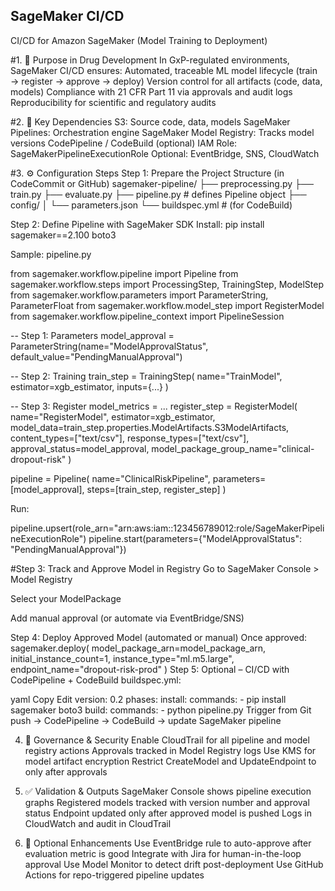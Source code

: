 ## SageMaker CI/CD
CI/CD for Amazon SageMaker (Model Training to Deployment)

#1. 🎯 Purpose in Drug Development
In GxP-regulated environments, SageMaker CI/CD ensures:
  Automated, traceable ML model lifecycle (train → register → approve → deploy)
  Version control for all artifacts (code, data, models)
  Compliance with 21 CFR Part 11 via approvals and audit logs
  Reproducibility for scientific and regulatory audits

#2. 🔗 Key Dependencies
S3: Source code, data, models
SageMaker Pipelines: Orchestration engine
SageMaker Model Registry: Tracks model versions
CodePipeline / CodeBuild (optional)
IAM Role: SageMakerPipelineExecutionRole
Optional: EventBridge, SNS, CloudWatch

#3. ⚙️ Configuration Steps
Step 1: Prepare the Project Structure (in CodeCommit or GitHub)
sagemaker-pipeline/
├── preprocessing.py
├── train.py
├── evaluate.py
├── pipeline.py       # defines Pipeline object
├── config/
│   └── parameters.json
└── buildspec.yml     # (for CodeBuild)

Step 2: Define Pipeline with SageMaker SDK
Install:
pip install sagemaker==2.100 boto3

Sample: pipeline.py

from sagemaker.workflow.pipeline import Pipeline
from sagemaker.workflow.steps import ProcessingStep, TrainingStep, ModelStep
from sagemaker.workflow.parameters import ParameterString, ParameterFloat
from sagemaker.workflow.model_step import RegisterModel
from sagemaker.workflow.pipeline_context import PipelineSession

-- Step 1: Parameters
model_approval = ParameterString(name="ModelApprovalStatus", default_value="PendingManualApproval")

-- Step 2: Training
train_step = TrainingStep(
    name="TrainModel",
    estimator=xgb_estimator,
    inputs={...}
)

-- Step 3: Register
model_metrics = ...
register_step = RegisterModel(
    name="RegisterModel",
    estimator=xgb_estimator,
    model_data=train_step.properties.ModelArtifacts.S3ModelArtifacts,
    content_types=["text/csv"],
    response_types=["text/csv"],
    approval_status=model_approval,
    model_package_group_name="clinical-dropout-risk"
)

pipeline = Pipeline(
    name="ClinicalRiskPipeline",
    parameters=[model_approval],
    steps=[train_step, register_step]
)


Run:

pipeline.upsert(role_arn="arn:aws:iam::123456789012:role/SageMakerPipelineExecutionRole")
pipeline.start(parameters={"ModelApprovalStatus": "PendingManualApproval"})

#Step 3: Track and Approve Model in Registry
Go to SageMaker Console > Model Registry

Select your ModelPackage

Add manual approval (or automate via EventBridge/SNS)

Step 4: Deploy Approved Model (automated or manual)
Once approved:
sagemaker.deploy(
  model_package_arn=model_package_arn,
  initial_instance_count=1,
  instance_type="ml.m5.large",
  endpoint_name="dropout-risk-prod"
)
Step 5: Optional – CI/CD with CodePipeline + CodeBuild
buildspec.yml:

yaml
Copy
Edit
version: 0.2
phases:
  install:
    commands:
      - pip install sagemaker boto3
  build:
    commands:
      - python pipeline.py
Trigger from Git push → CodePipeline → CodeBuild → update SageMaker pipeline

4. 🔐 Governance & Security
Enable CloudTrail for all pipeline and model registry actions
Approvals tracked in Model Registry logs
Use KMS for model artifact encryption
Restrict CreateModel and UpdateEndpoint to only after approvals

5. ✅ Validation & Outputs
SageMaker Console shows pipeline execution graphs
Registered models tracked with version number and approval status
Endpoint updated only after approved model is pushed
Logs in CloudWatch and audit in CloudTrail

6. 🌱 Optional Enhancements
Use EventBridge rule to auto-approve after evaluation metric is good
Integrate with Jira for human-in-the-loop approval
Use Model Monitor to detect drift post-deployment
Use GitHub Actions for repo-triggered pipeline updates

